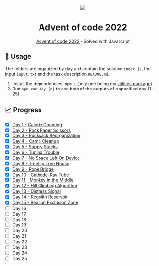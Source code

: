 <div align="center">
  <img src="https://user-images.githubusercontent.com/36193643/205037212-6cda9883-ce91-4e85-9121-885047ae5b13.png" />
</div>

<h1 align=center>Advent of code 2022</h1>
<p align=center>
  <a href="https://adventofcode.com/"> Advent of code 2022 </a> - Solved with Javascript
</p>

## 🚀 Usage

The folders are organized by day and contain the solution `index.js`, the input `input.txt` and the task description `README.md`.

1. Install the dependencies: `npm i` (only one being my [utilities package](https://github.com/MatijaNovosel/matija-utils))
2. Run `npm run day {n}` to see both of the outputs of a specified day (1 - 25)

## 📈 Progress

- [x] [Day 1 - Calorie Counting](https://github.com/MatijaNovosel/advent-of-code-2022/tree/master/01%20-%20Calorie%20Counting)
- [x] [Day 2 - Rock Paper Scissors](https://github.com/MatijaNovosel/advent-of-code-2022/tree/master/02%20-%20Rock%20Paper%20Scissors)
- [x] [Day 3 - Rucksack Reorganization](https://github.com/MatijaNovosel/advent-of-code-2022/tree/master/03%20-%20Rucksack%20Reorganization)
- [x] [Day 4 - Camp Cleanup](https://github.com/MatijaNovosel/advent-of-code-2022/tree/master/04%20-%20Camp%20Cleanup)
- [x] [Day 5 - Supply Stacks](https://github.com/MatijaNovosel/advent-of-code-2022/tree/master/05%20-%20Supply%20Stacks)
- [x] [Day 6 - Tuning Trouble](https://github.com/MatijaNovosel/advent-of-code-2022/tree/master/06%20-%20Tuning%20Trouble)
- [x] [Day 7 - No Space Left On Device](https://github.com/MatijaNovosel/advent-of-code-2022/tree/master/07%20-%20No%20Space%20Left%20On%20Device)
- [x] [Day 8 - Treetop Tree House](https://github.com/MatijaNovosel/advent-of-code-2022/tree/master/08%20-%20Treetop%20Tree%20House)
- [x] [Day 9 - Rope Bridge](https://github.com/MatijaNovosel/advent-of-code-2022/tree/master/09%20-%20Rope%20Bridge)
- [x] [Day 10 - Cathode-Ray Tube](https://github.com/MatijaNovosel/advent-of-code-2022/tree/master/10%20-%20Cathode-Ray%20Tube)
- [x] [Day 11 - Monkey in the Middle](https://github.com/MatijaNovosel/advent-of-code-2022/tree/master/11%20-%20Monkey%20in%20the%20Middle)
- [x] [Day 12 - Hill Climbing Algorithm](https://github.com/MatijaNovosel/advent-of-code-2022/tree/master/12%20-%20Hill%20Climbing%20Algorithm)
- [x] [Day 13 - Distress Signal](https://github.com/MatijaNovosel/advent-of-code-2022/tree/master/13%20-%20Distress%20Signal)
- [x] [Day 14 - Regolith Reservoir](https://github.com/MatijaNovosel/advent-of-code-2022/tree/master/14%20-%20Regolith%20Reservoir)
- [x] [Day 15 - Beacon Exclusion Zone](https://github.com/MatijaNovosel/advent-of-code-2022/tree/master/15%20-%20Beacon%20Exclusion%20Zone)
- [ ] Day 16
- [ ] Day 17
- [ ] Day 18
- [ ] Day 19
- [ ] Day 20
- [ ] Day 21
- [ ] Day 22
- [ ] Day 23
- [ ] Day 24
- [ ] Day 25
